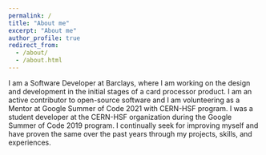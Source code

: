 ```yaml
---
permalink: /
title: "About me"
excerpt: "About me"
author_profile: true
redirect_from: 
  - /about/
  - /about.html
---
```


I am a Software Developer at Barclays, where I am working on the design and development in the initial stages of a card processor product. I am an active contributor to open-source software and I am volunteering as a Mentor at Google Summer of Code 2021 with CERN-HSF program. I was a student developer at the CERN-HSF organization during the Google Summer of Code 2019 program. I continually seek for improving myself and have proven the same over the past years through my projects, skills, and experiences.